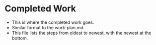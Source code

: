 # Completed Work

- This is where the completed work goes.
- Similar format to the work-plan.md.
- This file lists the steps from oldest to newest, with the newest at the bottom.